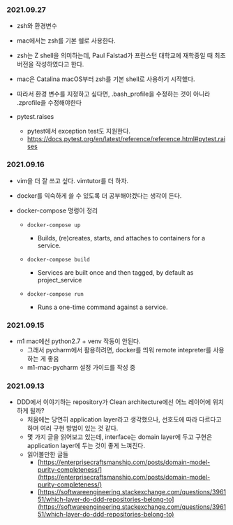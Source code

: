 ### 2021.09.27
  - zsh와 환경변수
  - mac에서는 zsh를 기본 쉘로 사용한다.
  - zsh는 Z shell을 의미하는데, Paul Falstad가 프린스턴 대학교에 재학중일 때 최초 버전을 작성하였다고 한다.
  - mac은 Catalina macOS부터 zsh를 기본 shell로 사용하기 시작했다.
  - 따라서 환경 변수를 지정하고 싶다면, .bash_profile을 수정하는 것이 아니라 .zprofile을 수정해야한다

  - pytest.raises
    - pytest에서 exception test도 지원한다.
    - https://docs.pytest.org/en/latest/reference/reference.html#pytest.raises


### 2021.09.16
- vim을 더 잘 쓰고 싶다. vimtutor를 더 하자.

- docker를 익숙하게 쓸 수 있도록 더 공부해야겠다는 생각이 든다.

- docker-compose 명렁어 정리
  - ``` docker-compose up ```
  
    -  Builds, (re)creates, starts, and attaches to containers for a service.

  - ``` docker-compose build  ```
    - Services are built once and then tagged, by default as project_service
  - ``` docker-compose run ```
    - Runs a one-time command against a service.



### 2021.09.15
- m1 mac에선 python2.7 + venv 작동이 안된다. 
  - 그래서 pycharm에서 활용하려면, docker를 띄워 remote intepreter를 사용하는 게 좋음
  - m1-mac-pycharm 설정 가이드를 작성 중

### 2021.09.13

* DDD에서 이야기하는 repository가 Clean architecture에선 어느 레이어에 위치하게 될까?
  * 처음에는 당연히 application layer라고 생각했으나, 선호도에 따라 다르다고 하며 여러 구현 방법이 있는 것 같다. 
  * 몇 가지 글을 읽어보고 있는데, interface는 domain layer에 두고 구현은 application layer에 두는 것이 좋게 느껴진다.
  * 읽어볼만한 글들
    * [https://enterprisecraftsmanship.com/posts/domain-model-purity-completeness/](https://enterprisecraftsmanship.com/posts/domain-model-purity-completeness/)
    * [https://softwareengineering.stackexchange.com/questions/396151/which-layer-do-ddd-repositories-belong-to](https://softwareengineering.stackexchange.com/questions/396151/which-layer-do-ddd-repositories-belong-to)

